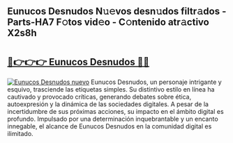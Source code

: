 ## Eunucos Desnudos N𝚞𝚎vos desn𝚞dos filtr𝚊dos - Parts-HA7 F𝚘tos vid𝚎o - C𝚘ntenido atr𝚊ctivo X2s8h

# <h2><a href="http://mb598x.tromn.icu/?c=Eunucos+Desnudos">🔗👉👉👉 Eunucos Desnudos 🔗🔗</a></h2>

[![Eunucos Desnudos nuevo](https://i.imgur.com/pEAQMta.gif)](http://mb598x.tromn.icu/?c=Eunucos+Desnudos)
Eunucos Desnudos, un personaje intrigante y esquivo, trasciende las etiquetas simples. Su distintivo estilo en línea ha cautivado y provocado críticas, generando debates sobre ética, autoexpresión y la dinámica de las sociedades digitales. A pesar de la incertidumbre de sus próximas acciones, su impacto en el ámbito digital es profundo. Impulsado por una determinación inquebrantable y un encanto innegable, el alcance de Eunucos Desnudos en la comunidad digital es ilimitado.
